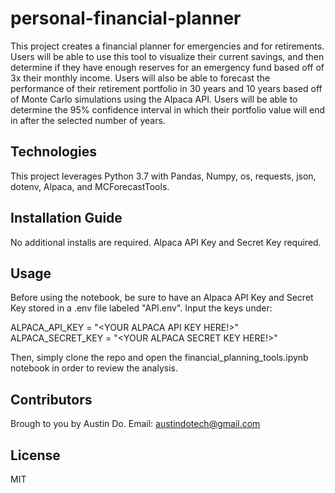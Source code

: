 # personal-financial-planner

This project creates a financial planner for emergencies and for retirements. Users will be able to use this tool to visualize their current savings, and then determine if they have enough reserves for an emergency fund based off of 3x their monthly income. Users will also be able to forecast the performance of their retirement portfolio in 30 years and 10 years based off of Monte Carlo simulations using the Alpaca API. Users will be able to determine the 95% confidence interval in which their portfolio value will end in after the selected number of years.

## Technologies

This project leverages Python 3.7 with Pandas, Numpy, os, requests, json, dotenv, Alpaca, and MCForecastTools.


## Installation Guide

No additional installs are required. Alpaca API Key and Secret Key required.

## Usage

Before using the notebook, be sure to have an Alpaca API Key and Secret Key stored in a .env file labeled "API.env". Input the keys under: 

ALPACA_API_KEY = "<YOUR ALPACA API KEY HERE!>"
ALPACA_SECRET_KEY = "<YOUR ALPACA SECRET KEY HERE!>"

Then, simply clone the repo and open the financial_planning_tools.ipynb notebook in order to review the analysis.

## Contributors

Brough to you by Austin Do. Email: austindotech@gmail.com

## License

MIT